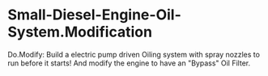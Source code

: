 # Small-Diesel-Engine-Oil-System.Modification
Do.Modify: Build a electric pump driven Oiling system with spray nozzles to run before it starts! And modify the engine to have an "Bypass" Oil Filter.
